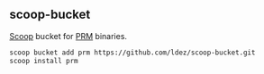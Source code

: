 ## scoop-bucket

[Scoop](https://scoop.sh/) bucket for [PRM](https://github.com/ldez/prm) binaries.

```bash
scoop bucket add prm https://github.com/ldez/scoop-bucket.git
scoop install prm
```

